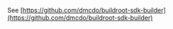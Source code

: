 See [https://github.com/dmcdo/buildroot-sdk-builder](https://github.com/dmcdo/buildroot-sdk-builder)
